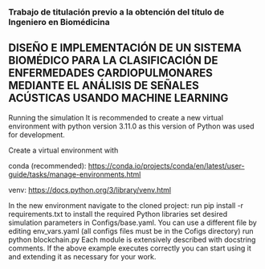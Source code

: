 ### Trabajo de titulación previo a la obtención del título de Ingeniero en Biomédicina
## DISEÑO E IMPLEMENTACIÓN DE UN SISTEMA BIOMÉDICO PARA LA CLASIFICACIÓN DE ENFERMEDADES CARDIOPULMONARES MEDIANTE EL ANÁLISIS DE SEÑALES ACÚSTICAS USANDO MACHINE LEARNING

Running the simulation
It is recommended to create a new virtual environment with python version 3.11.0 as this version of Python was used for development.

Create a virtual environment with

conda (recommended): https://conda.io/projects/conda/en/latest/user-guide/tasks/manage-environments.html

venv: https://docs.python.org/3/library/venv.html

In the new environment navigate to the cloned project:
run pip install -r requirements.txt to install the required Python libraries
set desired simulation parameters in Configs/base.yaml. You can use a different file by editing env_vars.yaml (all configs files must be in the Cofigs directory)
run python blockchain.py
Each module is extensively described with docstring comments. If the above example executes correctly you can start using it and extending it as necessary for your work.
